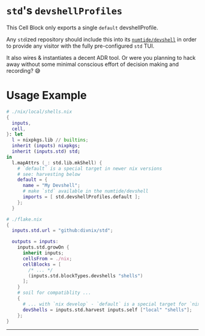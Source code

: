 # `std`'s `devshellProfiles`

This Cell Block only exports a single `default` devshellProfile.

Any `std`ized repository should include this into its [`numtide/devshell`][devshell]
in order to provide any visitor with the fully pre-configured `std` TUI.

It also wires & instantiates a decent ADR tool. Or were you planning to hack away
without some minimal conscious effort of decision making and recording? 😅

# Usage Example

```nix
# ./nix/local/shells.nix
{
  inputs,
  cell,
}: let
  l = nixpkgs.lib // builtins;
  inherit (inputs) nixpkgs;
  inherit (inputs.std) std;
in
  l.mapAttrs (_: std.lib.mkShell) {
    # `default` is a special target in newer nix versions
    # see: harvesting below
    default = {
      name = "My Devshell";
      # make `std` available in the numtide/devshell
      imports = [ std.devshellProfiles.default ];
    };
  }
```

```nix
# ./flake.nix
{
  inputs.std.url = "github:divnix/std";

  outputs = inputs:
    inputs.std.growOn {
      inherit inputs;
      cellsFrom = ./nix;
      cellBlocks = [
        /* ... */
        (inputs.std.blockTypes.devshells "shells")
      ];
    }
    # soil for compatiblity ...
    {
      # ... with `nix develop` - `default` is a special target for `nix develop`
      devShells = inputs.std.harvest inputs.self ["local" "shells"];
    };
}
```

---

[devshell]: https://github.com/numtide/devshell
